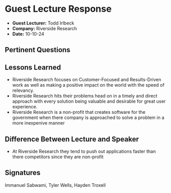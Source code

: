 # Guest Lecture Response
* **Guest Lecturer:** Todd Irlbeck
* **Company:** Riverside Research
* **Date:** 10-10-24

## Pertinent Questions

## Lessons Learned
- Riverside Research focuses on Customer-Focused and Results-Driven work as well as making a positive impact on the world with the speed of relevancy.
- Riverside Research hits their problems head on in a timely and direct approach with every solution being valuable and desirable for great user experience.
- Riverside Research is a non-profit that creates software for the government when there company is approached to solve a problem in a more inexpenive manner
## Difference Between Lecture and Speaker
- At Riverside Research they tend to push out applications faster than there competitors since they are non-profit
## Signatures
Immanuel Sabwami, Tyler Wells, Hayden Troxell
